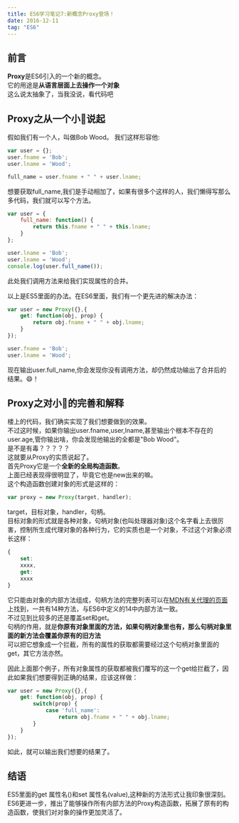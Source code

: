 ```yaml
---
title: ES6学习笔记7:新概念Proxy登场！
date: 2016-12-11
tag: "ES6"
---
```

## 前言
**Proxy**是ES6引入的一个新的概念。    
它的用途是**从语言层面上去操作一个对象**   
这么说太抽象了，当我没说，看代码吧     
    
## Proxy之从一个小🌰说起
假如我们有一个人，叫做Bob Wood。
我们这样形容他:    
    
```js
var user = {};
user.fname = 'Bob';
user.lname = 'Wood';

full_name = user.fname + " " + user.lname;
```

想要获取full_name,我们是手动相加了，如果有很多个这样的人，我们懒得写那么多代码，我们就可以写个方法。    
    
```js
var user = {
    full_name: function() {
        return this.fname + " " + this.lname;
    }
};

user.lname = 'Bob';
user.lname = 'Wood';
console.log(user.full_name());
```

此处我们调用方法来给我们实现属性的合并。    
   
以上是ES5里面的办法。在ES6里面，我们有一个更先进的解决办法：    
    
```js
var user = new Proxy({},{
    get: function(obj, prop) {
        return obj.fname + " " + obj.lname;
    }
});

user.fname = 'Bob';
user.lname = 'Wood';
```

现在输出user.full_name,你会发现你没有调用方法，却仍然成功输出了合并后的结果。😄！    
    
## Proxy之对小🌰的完善和解释
楼上的代码，我们确实实现了我们想要做到的效果。    
不过这时候，如果你输出user.fname,user,lname,甚至输出个根本不存在的user.age,管你输出啥，你会发现他输出的全都是"Bob Wood"。    
是不是有毒？？？？？    
这就要从Proxy的实质说起了。    
首先Proxy它是一个**全新的全局构造函数**。    
上面已经表现得很明显了，毕竟它也是new出来的嘛。   
这个构造函数创建对象的形式是这样的：    
    
```js
var proxy = new Proxy(target, handler);
```

target，目标对象，handler，句柄。   
目标对象的形式就是各种对象，句柄对象(也叫处理器对象)这个名字看上去很厉害，控制所生成代理对象的各种行为，它的实质也是一个对象，不过这个对象必须长这样：    
    
```js
{
    set:
    xxxx,
    get:
    xxxx
}
```

它只能由对象的内部方法组成，句柄方法的完整列表可以在[MDN有关代理的页面](https://developer.mozilla.org/zh-CN/docs/Web/JavaScript/Reference/Global_Objects/Proxy#Methods_of_the_handler_object)上找到，一共有14种方法，与ES6中定义的14中内部方法一致。    
不过见到比较多的还是覆盖set和get。    
句柄的作用，就是**你原有对象里面的方法，如果句柄对象里也有，那么句柄对象里面的新方法会覆盖你原有的旧方法**     
可以把它想象成一个拦截，所有的属性的获取都需要经过这个句柄对象里面的get，其它方法亦然。    
   
因此上面那个例子，所有对象属性的获取都被我们覆写的这一个get给拦截了，因此如果我们想要得到正确的结果，应该这样做：    
    
```js
var user = new Proxy({},{
    get: function(obj, prop) {
        switch(prop) {
            case 'full_name':
                return obj.fname + " " + obj.lname;
        }
    }
});  
```

如此，就可以输出我们想要的结果了。   
   
## 结语
ES5里面的get 属性名()和set 属性名(value),这种新的方法形式让我印象很深刻。    
ES6更进一步，推出了能够操作所有内部方法的Proxy构造函数，拓展了原有的构造函数，使我们对对象的操作更加灵活了。    



